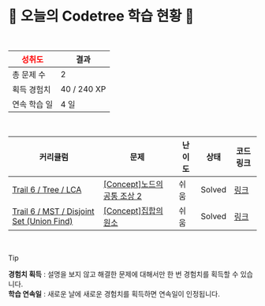 # 🌲 오늘의 Codetree 학습 현황 🌲

<br />

| <span style="color:red;display:block;text-align:center;"> **성취도**</span> | 결과 |
|---|---|
| 총 문제 수 | 2 |
| 획득 경험치 | 40 / 240 XP |
| 연속 학습 일 | 4 일 |

<br />

|커리큘럼|문제|난이도|상태|코드 링크|
|---|---|---|---|---|
|[Trail 6 / Tree / LCA](https://www.codetree.ai/trail-info/intermediate-high/)|[[Concept]노드의 공통 조상 2](https://www.codetree.ai/trails/complete/curated-cards/intro-common-ancestor-of-node-2/)|쉬움|Solved|[링크](https://github.com/SinGonKim/Problem-solving/blob/main/251031/%EB%85%B8%EB%93%9C%EC%9D%98%20%EA%B3%B5%ED%86%B5%20%EC%A1%B0%EC%83%81%202/common-ancestor-of-node-2.py)|
|[Trail 6 / MST / Disjoint Set (Union Find)](https://www.codetree.ai/trail-info/intermediate-high/)|[[Concept]집합의 원소](https://www.codetree.ai/trails/complete/curated-cards/intro-elements-of-a-set/)|쉬움|Solved|[링크](https://github.com/SinGonKim/Problem-solving/blob/main/251031/%EC%A7%91%ED%95%A9%EC%9D%98%20%EC%9B%90%EC%86%8C/elements-of-a-set.py)|


<br />

> [!TIP]
> **경험치 획득** : 설명을 보지 않고 해결한 문제에 대해서만 한 번 경험치를 획득할 수 있습니다.  
> **학습 연속일** : 새로운 날에 새로운 경험치를 획득하면 연속일이 인정됩니다.

